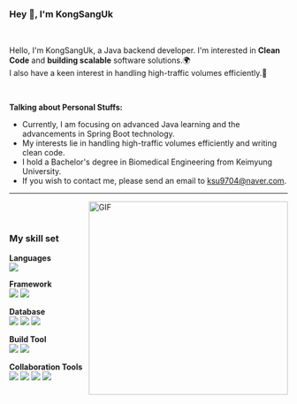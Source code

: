 ### Hey 👋, I'm KongSangUk

<br />

Hello, I'm KongSangUk, a Java backend developer. 
I'm interested in **Clean Code** and **building scalable** software solutions.🌍  
I also have a keen interest in handling high-traffic volumes efficiently.🚀

<br />

<!--   <img align="right" alt="GIF" src="https://i.pinimg.com/originals/e4/26/70/e426702edf874b181aced1e2fa5c6cde.gif" width="360" height="350" /> -->

**Talking about Personal Stuffs:**

-  Currently, I am focusing on advanced Java learning and the advancements in Spring Boot technology. 
-  My interests lie in handling high-traffic volumes efficiently and writing clean code.
-  I hold a Bachelor's degree in Biomedical Engineering from Keimyung University.  
-  If you wish to contact me, please send an email to ksu9704@naver.com.

---
<img align="right" alt="GIF" src="https://media.giphy.com/media/jdPMeyv9rn0hZHh8n9/giphy.gif" width="360" height="350" /></br></br>

### My skill set</br>

**Languages </br>**
<code><img src="https://img.shields.io/badge/java-007396?style=for-the-badge&logo=java&logoColor=white"></code>

**Framework</br>**
<img src="https://img.shields.io/badge/spring-6DB33F?style=for-the-badge&logo=spring&logoColor=white"> 
<img src="https://img.shields.io/badge/springboot-6DB33F?style=for-the-badge&logo=springboot&logoColor=white">

**Database</br>**
<img src="https://img.shields.io/badge/mysql-4479A1?style=for-the-badge&logo=mysql&logoColor=white"> 
<img src="https://img.shields.io/badge/postgresql-4169E1?style=flat-square&logo=postgresql&logoColor=white">
<img src="https://img.shields.io/badge/mongodb-47A248?style=flat-square&logo=mongodb&logoColor=white"/>

**Build Tool</br>**
<img src="https://img.shields.io/badge/gradle-02303A?style=flat-square&logo=gradle&logoColor=white"/>
<img src="https://img.shields.io/badge/apachemaven-C71A36?style=flat-square&logo=apachemaven&logoColor=white"/>

**Collaboration Tools</br>**
<img src="https://img.shields.io/badge/github-181717?style=for-the-badge&logo=github&logoColor=white">
<img src="https://img.shields.io/badge/git-F05032?style=for-the-badge&logo=git&logoColor=white">
<img src="https://img.shields.io/badge/notion-000000?style=flat-square&logo=notion&logoColor=white">
<img src="https://img.shields.io/badge/slack-4A154B?style=flat-square&logo=slack&logoColor=white"/>

<!-- <img src="https://img.shields.io/badge/글자-색상?style=flat-square&logo=아이콘로고&logoColor=로고색상"/> -->




